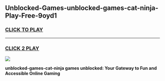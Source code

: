 
## Unblocked-Games-unblocked-games-cat-ninja-Play-Free-9oyd1
<h3>
<a href="https://premium76.site?title=unblocked-games-cat-ninja&ref=18A1">CLICK TO PLAY</a></h3>
<hr>

<h3>
<a href="https://premium76.site?title=unblocked-games-cat-ninja&ref=18A1">CLICK 2 PLAY</a>
  
</h3>

<a href="https://premium76.site?title=unblocked-games-cat-ninja&ref=18A1"><img src="https://clearcache.store/games.png"></a>


**unblocked-games-cat-ninja games unblocked: Your Gateway to Fun and Accessible Online Gaming**
